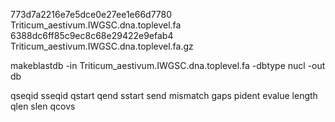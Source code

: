 773d7a2216e7e5dce0e27ee1e66d7780  Triticum_aestivum.IWGSC.dna.toplevel.fa
6388dc6ff85c9ec8c68e29422e9efab4  Triticum_aestivum.IWGSC.dna.toplevel.fa.gz


makeblastdb -in Triticum_aestivum.IWGSC.dna.toplevel.fa -dbtype nucl -out db


qseqid sseqid qstart qend sstart send mismatch gaps pident evalue length qlen slen qcovs